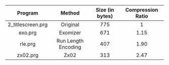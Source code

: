 | Program           | Method              | Size (in bytes) | Compression Ratio |
| :----------------:| :------------------:|:---------------:|:-----------------:|
| 2_titlescreen.prg | Original            | 775             | 1                 |
| exo.prg           | Exomizer            | 671             | 1.15              |
| rle.prg           | Run Length Encoding | 407             | 1.90              |
| zx02.prg          | Zx02                | 313             | 2.47              |
